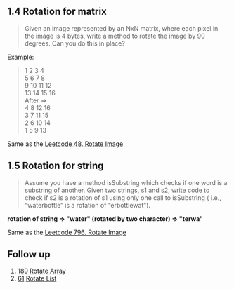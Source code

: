 ## 1.4 Rotation for matrix
> Given an image represented by an NxN matrix, where each pixel in the image is 4 bytes, write a method to rotate the image by 90 degrees. Can you do this in place?

Example:    
> 1 2 3 4   
5 6 7 8   
9 10 11 12    
> 13 14 15 16    
After =>     
> 4 8 12 16    
3 7 11 15    
2 6 10 14    
> 1 5 9 13     

Same as the [Leetcode 48. Rotate Image](https://github.com/Ssuperfrank/Codes/blob/master/Array/Rotate.md#48-rotate-image)


## 1.5 Rotation for string
> Assume you have a method isSubstring which checks if one word is a substring of another. Given two strings, s1 and s2, write code to check if s2 is a rotation of s1 using only one call to isSubstring ( i.e., “waterbottle” is a rotation of “erbottlewat”).

**rotation of string => "water"  (rotated by two character) => "terwa"**

Same as the [Leetcode 796. Rotate Image](https://github.com/Ssuperfrank/Codes/blob/master/Array/Rotate.md#796-rotate-string)


## Follow up
1. [189](https://leetcode.com/problems/rotate-array/) [Rotate Array](https://github.com/Ssuperfrank/Codes/blob/master/Array/Rotate.md#189-rotate-array)
2. [61](https://leetcode.com/problems/rotate-list/) [Rotate List](https://github.com/Ssuperfrank/Codes/blob/master/Array/Rotate.md#61-rotate-list)